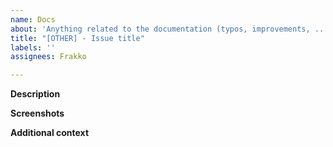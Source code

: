 ```yaml
---
name: Docs
about: 'Anything related to the documentation (typos, improvements, ...) '
title: "[OTHER] - Issue title"
labels: ''
assignees: Frakko

---
```


**Description**
<!-- Briefly describe this issue -->

**Screenshots**
<!-- Include screen shots if applicable -->

**Additional context**
<!-- Any additional information that you feel is relevant to the issue -->
